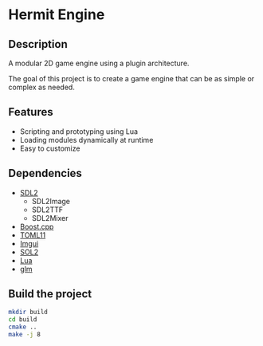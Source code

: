 # Hermit Engine
## Description
A modular 2D game engine using a plugin architecture.

The goal of this project is to create a game engine that can be as simple or complex as needed.

## Features
- Scripting and prototyping using Lua
- Loading modules dynamically at runtime
- Easy to customize

## Dependencies
- [SDL2](https://www.libsdl.org)
    - SDL2Image
    - SDL2TTF
    - SDL2Mixer
- [Boost.cpp](https://www.boost.org/)
- [TOML11](https://github.com/ToruNiina/toml11)
- [Imgui](https://github.com/ocornut/imgui)
- [SOL2](https://github.com/ThePhD/sol2)
- [Lua](https://www.lua.org/)
- [glm](https://github.com/g-truc/glm)

## Build the project
```sh
mkdir build
cd build
cmake ..
make -j 8
```
